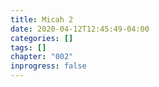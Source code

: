```yaml
---
title: Micah 2
date: 2020-04-12T12:45:49-04:00
categories: []
tags: []
chapter: "002"
inprogress: false
---
```


